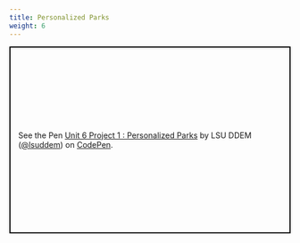 ```yaml
---
title: Personalized Parks
weight: 6
---
```

<p class="codepen" data-height="600" data-theme-id="33744" data-default-tab="js" data-user="lsuddem" data-slug-hash="450437cebf98eb2ce0564a30afc346cb" data-editable="true" style="height: 336px; box-sizing: border-box; display: flex; align-items: center; justify-content: center; border: 2px solid black; margin: 1em 0; padding: 1em;" data-pen-title="Unit 6 Project 1 : Personalized Parks">
  <span>See the Pen <a href="https://codepen.io/lsuddem/pen/450437cebf98eb2ce0564a30afc346cb/">
  Unit 6 Project 1 : Personalized Parks</a> by LSU DDEM (<a href="https://codepen.io/lsuddem">@lsuddem</a>)
  on <a href="https://codepen.io">CodePen</a>.</span>
</p>
<script async src="https://static.codepen.io/assets/embed/ei.js"></script>